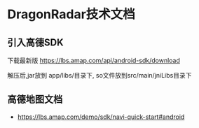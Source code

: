 # DragonRadar技术文档

## 引入高德SDK
下载最新版 https://lbs.amap.com/api/android-sdk/download

解压后,jar放到 app/libs/目录下, so文件放到src/main/jniLibs目录下


## 高德地图文档

* https://lbs.amap.com/demo/sdk/navi-quick-start#android
